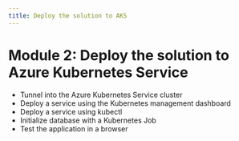 ```yaml
---
title: Deploy the solution to AKS
---
```


# Module 2: Deploy the solution to Azure Kubernetes Service
- Tunnel into the Azure Kubernetes Service cluster
- Deploy a service using the Kubernetes management dashboard
- Deploy a service using kubectl
- Initialize database with a Kubernetes Job
- Test the application in a browser